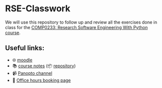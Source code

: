 # RSE-Classwork

We will use this repository to follow up and review all the exercises done in class for the
[COMP0233: Research Software Engineering With Python course][rsd-notes].

## Useful links:

- 🌐 [moodle][moodle]
- 📚 [course notes][rsd-notes] (📦 [repository][rsd-repo])
- 📹 [Panopto channel][panopto]
- 📆 [Office hours booking page][office-hours]


[rsd-notes]: https://github-pages.ucl.ac.uk/rsd-engineeringcourse/
[rsd-repo]: https://github.com/ucl/rsd-engineeringcourse/
[moodle]: https://moodle.ucl.ac.uk/course/view.php?id=48966
[panopto]: https://ucl.cloud.panopto.eu/Panopto/Pages/Sessions/List.aspx?folderID=b7f293fe-f431-43a3-8186-b31a0001162c
<!-- giving moodle link for office hours to avoid advertise link externally -->
[office-hours]: https://moodle.ucl.ac.uk/mod/url/view.php?id=7337858
